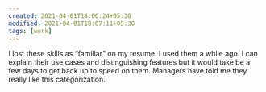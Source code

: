 ```yaml
---
created: 2021-04-01T18:06:24+05:30
modified: 2021-04-01T18:07:11+05:30
tags: [work]
---
```


 I lost these skills as “familiar” on my resume. I used them a while ago. I can explain their use cases and distinguishing features but it would take be a few days to get back up to speed on them. Managers have told me they really like this categorization. 
